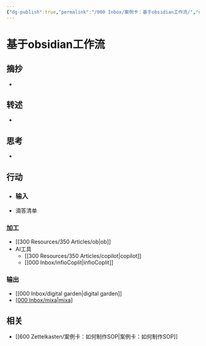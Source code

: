 ```yaml
---
{"dg-publish":true,"permalink":"/000 Inbox/案例卡：基于obsidian工作流/","created":"2025-09-16T13:28:26.210+08:00","updated":"2025-09-17T08:23:31.526+08:00"}
---
```


#  基于obsidian工作流
## 摘抄
- 
## 转述
- 
## 思考
- 
## 行动
- ### 输入
- 滴答清单
### 加工
- [[300 Resources/350 Articles/ob\|ob]]
- AI工具
	- [[300 Resources/350 Articles/copilot\|copilot]]
	- [[000 Inbox/infioCoplit\|infioCoplit]]
### 输出
- [[000 Inbox/digital garden\|digital garden]]
- [[000 Inbox/mixa\|mixa]](实践证明有问题，)

## 相关
- [[600 Zettelkasten/案例卡：如何制作SOP\|案例卡：如何制作SOP]]
